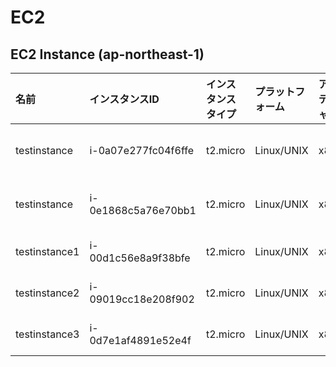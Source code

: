 # EC2
## EC2 Instance (ap-northeast-1)

|名前|インスタンスID|インスタンスタイプ|プラットフォーム|アーキテクチャ|AMI ID|AZ|パブリックIP|プライベートIP|セキュリティグループ|ロール名|
|:--|:--|:--|:--|:--|:--|:--|:--|:--|:--|:--|
|testinstance|i-0a07e277fc04f6ffe|t2.micro|Linux/UNIX|x86_64|ami-012261b9035f8f938|ap-northeast-1a|-|10.1.0.125|ksnet-dev-opmng-sg|testrole|
|testinstance|i-0e1868c5a76e70bb1|t2.micro|Linux/UNIX|x86_64|ami-012261b9035f8f938|ap-northeast-1a|-|10.1.0.39|ksnet-dev-opmng-sg|testrole|
|testinstance1|i-00d1c56e8a9f38bfe|t2.micro|Linux/UNIX|x86_64|ami-012261b9035f8f938|ap-northeast-1a|54.249.23.12|10.20.0.207|VPC-A-sg|SessionManager-Role|
|testinstance2|i-09019cc18e208f902|t2.micro|Linux/UNIX|x86_64|ami-012261b9035f8f938|ap-northeast-1a|18.183.213.28|10.30.4.69|VPC-B-sg|SessionManager-Role|
|testinstance3|i-0d7e1af4891e52e4f|t2.micro|Linux/UNIX|x86_64|ami-05a03e6058638183d|ap-northeast-1c|54.248.138.72|10.30.24.44|VPC-B-sg|ec2instance-role|

